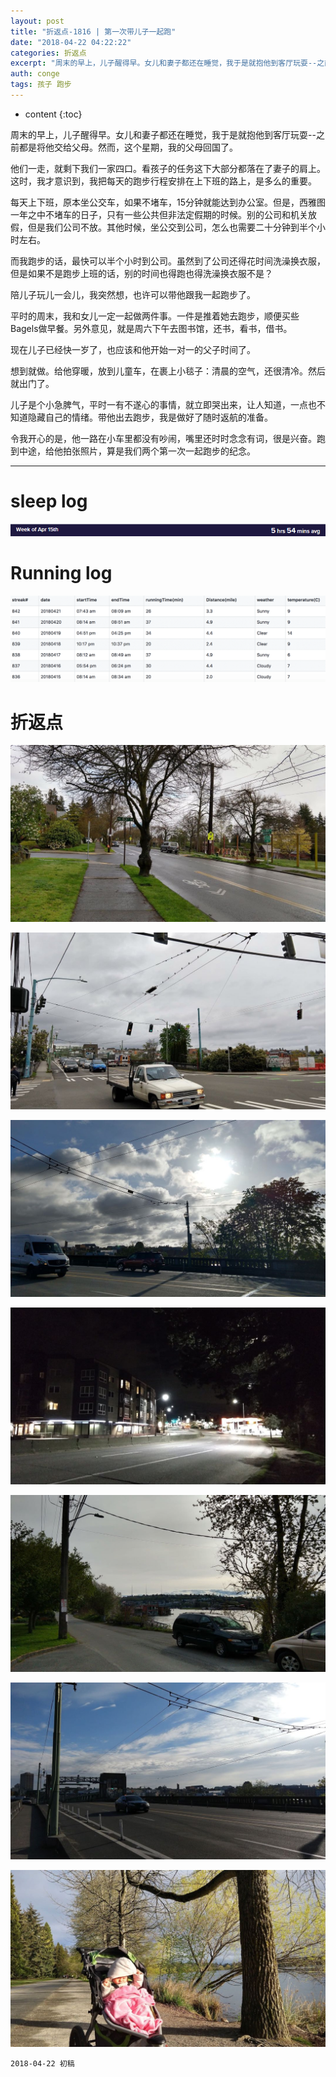 ```yaml
---
layout: post
title: "折返点-1816 | 第一次带儿子一起跑"
date: "2018-04-22 04:22:22"
categories: 折返点
excerpt: "周末的早上，儿子醒得早。女儿和妻子都还在睡觉，我于是就抱他到客厅玩耍--之前都是将他交给父母。然而，这个星期，我的父母回国了..."
auth: conge
tags: 孩子 跑步
---
```

* content
{:toc}

周末的早上，儿子醒得早。女儿和妻子都还在睡觉，我于是就抱他到客厅玩耍--之前都是将他交给父母。然而，这个星期，我的父母回国了。

他们一走，就剩下我们一家四口。看孩子的任务这下大部分都落在了妻子的肩上。这时，我才意识到，我把每天的跑步行程安排在上下班的路上，是多么的重要。

每天上下班，原本坐公交车，如果不堵车，15分钟就能达到办公室。但是，西雅图一年之中不堵车的日子，只有一些公共但非法定假期的时候。别的公司和机关放假，但是我们公司不放。其他时候，坐公交到公司，怎么也需要二十分钟到半个小时左右。

而我跑步的话，最快可以半个小时到公司。虽然到了公司还得花时间洗澡换衣服，但是如果不是跑步上班的话，别的时间也得跑也得洗澡换衣服不是？

陪儿子玩儿一会儿，我突然想，也许可以带他跟我一起跑步了。

平时的周末，我和女儿一定一起做两件事。一件是推着她去跑步，顺便买些Bagels做早餐。另外意见，就是周六下午去图书馆，还书，看书，借书。

现在儿子已经快一岁了，也应该和他开始一对一的父子时间了。

想到就做。给他穿暖，放到儿童车，在裹上小毯子：清晨的空气，还很清冷。然后就出门了。

儿子是个小急脾气，平时一有不遂心的事情，就立即哭出来，让人知道，一点也不知道隐藏自己的情绪。带他出去跑步，我是做好了随时返航的准备。

令我开心的是，他一路在小车里都没有吵闹，嘴里还时时念念有词，很是兴奋。跑到中途，给他拍张照片，算是我们两个第一次一起跑步的纪念。

-----

# sleep log
![sleeping log, week 16 2018](/assets/images/折返点/118382-e86797e06dbbd72b.png)

# Running log
![Running log week 16 2018](/assets/images/折返点/118382-3c1c06a47d488738.png)

# 折返点

![20180415.jpg](/assets/images/折返点/118382-944c4a6d290f6fdb.jpg)

![20180416.jpg](/assets/images/折返点/118382-18023b059d941e53.jpg)

![20180417.jpg](/assets/images/折返点/118382-a7d5818f747da0df.jpg)

![20180418.jpg](/assets/images/折返点/118382-218dde8e864b5c50.jpg)

![20180419.jpg](/assets/images/折返点/118382-c949fc6a18e2ef3b.jpg)

![20180420.jpg](/assets/images/折返点/118382-5d99a354353034f3.jpg)

![20180421.jpg](/assets/images/折返点/118382-3a3f6f4fbbbb9ff0.jpg)

```
2018-04-22 初稿
```
